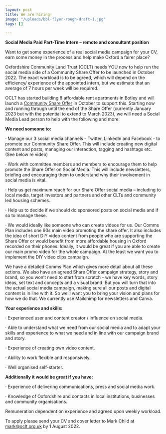 ```yaml
---
layout: post
title: We are hiring!
image: "/uploads/bbl-flyer-rough-draft-1.jpg"
tags: []

---
```

**Social Media Paid Part-Time Intern – remote and consultant position**

Want to get some experience of a real social media campaign for your CV, earn some money in the process and help make Oxford a fairer place?

Oxfordshire Community Land Trust (OCLT) needs YOU now to help run the social media side of a Community Share Offer to be launched in October 2022. The exact workload is to be agreed, which will depend on the efficiency/ experience of the appointed intern, but we estimate that an average of 7 hours per week will be required.

OCLT has started building 8 affordable rent apartments in Botley and will launch a [Community Share Offer](https://resonance.ltd.uk/for-investors/investment-opportunities/community-share-issues/more-about-community-share-offers) in October to support this. Starting now and running through until the end of the Share Offer (currently January 2023 but with the potential to extend to March 2023), we will need a Social Media Lead person to help with the following and more:

**We need someone to:**

· Manage our 3 social media channels - Twitter, LinkedIn and Facebook - to promote our Community Share Offer. This will include creating new digital content and posts, managing our interaction, tagging and hashtags etc. (See below re video)

· Work with committee members and members to encourage them to help promote the Share Offer on Social Media. This will include newsletters, briefing and encouraging them to understand why their involvement in social media is vital.

· Help us get maximum reach for our Share Offer social media – including to local media, target investors and partners and other CLTs and community led housing schemes.

· Help us to decide if we should do sponsored posts on social media and if so to manage these.

· We would ideally like someone who can create videos for us. Our Comms Plan includes one 90s main video promoting the share offer. It also includes the idea of short DIY video content from people who are supporting the Share Offer or would benefit from more affordable housing in Oxford recorded on their phones. Ideally, it would be great if you are able to create our main promo video for the whole campaign. At the least we want you to implement the DIY video clips campaign.

We have a detailed Comms Plan which gives more detail about all these actions. We also have an agreed Share Offer campaign strategy, story and brand, so you won’t need to start from scratch - we have key words, story ideas, set text and concepts and a visual brand. But you will turn that into the actual social media campaign, making sure all our posts and digital content is in line with it. So we’ll want you to bring your vision and plans for how we do that. We currently use Mailchimp for newsletters and Canva.

**Your experience and skills:**

· Experienced user and content creator / influence on social media.

· Able to understand what we need from our social media and to adapt your skills and experience to what we need and in line with our campaign brand and story.

· Experience of creating own video content.

· Ability to work flexible and responsively.

· Well organised self-starter.

**Additionally it would be great if you have:**

· Experience of delivering communications, press and social media work.

· Knowledge of Oxfordshire and contacts in local institutions, businesses and community organisations.

Remuneration dependent on experience and agreed upon weekly workload.

To apply please send your CV and cover letter to Mark Child at [mark@oclt.org.uk](mailto:mark@oclt.org.uk) by 1 August 2022.